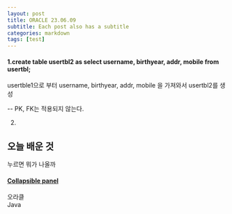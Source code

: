 ```yaml
---
layout: post
title: ORACLE 23.06.09
subtitle: Each post also has a subtitle
categories: markdown
tags: [test]
---
```



<h4>1.create table usertbl2 as select username, birthyear, addr, mobile from usertbl;</h4>

usertble1으로 부터 username, birthyear, addr, mobile 을 가져와서 usertbl2를 생성

-- PK, FK는 적용되지 않는다.


2.


<html>
<head>
  <meta name="viewport" content="width=device-width, initial-scale=1">
  <link rel="stylesheet" href="https://maxcdn.bootstrapcdn.com/bootstrap/3.4.1/css/bootstrap.min.css">
  <script src="https://ajax.googleapis.com/ajax/libs/jquery/3.6.4/jquery.min.js"></script>
  <script src="https://maxcdn.bootstrapcdn.com/bootstrap/3.4.1/js/bootstrap.min.js"></script>
</head>
<body>

<div class="container">
  <h2>오늘 배운 것</h2>
  <p>누르면 뭐가 나올까</p>
  <div class="panel-group">
    <div class="panel panel-default">
      <div class="panel-heading">
        <h4 class="panel-title">
          <a data-toggle="collapse" href="#collapse1">Collapsible panel</a>
        </h4>
      </div>
      <div id="collapse1" class="panel-collapse collapse">
        <div class="panel-body">오라클</div>
        <div class="panel-footer">Java</div>
      </div>
    </div>
  </div>
</div>
    
</body>
</html>

